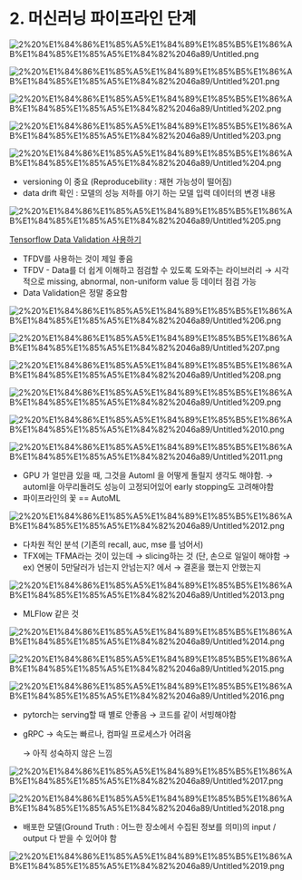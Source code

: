 # 2. 머신러닝 파이프라인 단계

![2%20%E1%84%86%E1%85%A5%E1%84%89%E1%85%B5%E1%86%AB%E1%84%85%E1%85%A5%E1%84%82%2046a89/Untitled.png](2%20%E1%84%86%E1%85%A5%E1%84%89%E1%85%B5%E1%86%AB%E1%84%85%E1%85%A5%E1%84%82%2046a89/Untitled.png)

![2%20%E1%84%86%E1%85%A5%E1%84%89%E1%85%B5%E1%86%AB%E1%84%85%E1%85%A5%E1%84%82%2046a89/Untitled%201.png](2%20%E1%84%86%E1%85%A5%E1%84%89%E1%85%B5%E1%86%AB%E1%84%85%E1%85%A5%E1%84%82%2046a89/Untitled%201.png)

![2%20%E1%84%86%E1%85%A5%E1%84%89%E1%85%B5%E1%86%AB%E1%84%85%E1%85%A5%E1%84%82%2046a89/Untitled%202.png](2%20%E1%84%86%E1%85%A5%E1%84%89%E1%85%B5%E1%86%AB%E1%84%85%E1%85%A5%E1%84%82%2046a89/Untitled%202.png)

![2%20%E1%84%86%E1%85%A5%E1%84%89%E1%85%B5%E1%86%AB%E1%84%85%E1%85%A5%E1%84%82%2046a89/Untitled%203.png](2%20%E1%84%86%E1%85%A5%E1%84%89%E1%85%B5%E1%86%AB%E1%84%85%E1%85%A5%E1%84%82%2046a89/Untitled%203.png)

![2%20%E1%84%86%E1%85%A5%E1%84%89%E1%85%B5%E1%86%AB%E1%84%85%E1%85%A5%E1%84%82%2046a89/Untitled%204.png](2%20%E1%84%86%E1%85%A5%E1%84%89%E1%85%B5%E1%86%AB%E1%84%85%E1%85%A5%E1%84%82%2046a89/Untitled%204.png)

- versioning 이 중요 (Reproducebility : 재현 가능성이 떨어짐)
- data drift 확인 : 모델의 성능 저하를 야기 하는 모델 입력 데이터의 변경 내용

![2%20%E1%84%86%E1%85%A5%E1%84%89%E1%85%B5%E1%86%AB%E1%84%85%E1%85%A5%E1%84%82%2046a89/Untitled%205.png](2%20%E1%84%86%E1%85%A5%E1%84%89%E1%85%B5%E1%86%AB%E1%84%85%E1%85%A5%E1%84%82%2046a89/Untitled%205.png)

[Tensorflow Data Validation 사용하기](https://zzsza.github.io/mlops/2019/05/12/tensorflow-data-validation-basic/)

- TFDV를 사용하는 것이 제일 좋음
- TFDV - Data를 더 쉽게 이해하고 점검할 수 있도록 도와주는 라이브러리
→ 시각적으로  missing, abnormal, non-uniform value 등 데이터 점검 가능
- Data Validation은 정말 중요함

![2%20%E1%84%86%E1%85%A5%E1%84%89%E1%85%B5%E1%86%AB%E1%84%85%E1%85%A5%E1%84%82%2046a89/Untitled%206.png](2%20%E1%84%86%E1%85%A5%E1%84%89%E1%85%B5%E1%86%AB%E1%84%85%E1%85%A5%E1%84%82%2046a89/Untitled%206.png)

![2%20%E1%84%86%E1%85%A5%E1%84%89%E1%85%B5%E1%86%AB%E1%84%85%E1%85%A5%E1%84%82%2046a89/Untitled%207.png](2%20%E1%84%86%E1%85%A5%E1%84%89%E1%85%B5%E1%86%AB%E1%84%85%E1%85%A5%E1%84%82%2046a89/Untitled%207.png)

![2%20%E1%84%86%E1%85%A5%E1%84%89%E1%85%B5%E1%86%AB%E1%84%85%E1%85%A5%E1%84%82%2046a89/Untitled%208.png](2%20%E1%84%86%E1%85%A5%E1%84%89%E1%85%B5%E1%86%AB%E1%84%85%E1%85%A5%E1%84%82%2046a89/Untitled%208.png)

![2%20%E1%84%86%E1%85%A5%E1%84%89%E1%85%B5%E1%86%AB%E1%84%85%E1%85%A5%E1%84%82%2046a89/Untitled%209.png](2%20%E1%84%86%E1%85%A5%E1%84%89%E1%85%B5%E1%86%AB%E1%84%85%E1%85%A5%E1%84%82%2046a89/Untitled%209.png)

![2%20%E1%84%86%E1%85%A5%E1%84%89%E1%85%B5%E1%86%AB%E1%84%85%E1%85%A5%E1%84%82%2046a89/Untitled%2010.png](2%20%E1%84%86%E1%85%A5%E1%84%89%E1%85%B5%E1%86%AB%E1%84%85%E1%85%A5%E1%84%82%2046a89/Untitled%2010.png)

![2%20%E1%84%86%E1%85%A5%E1%84%89%E1%85%B5%E1%86%AB%E1%84%85%E1%85%A5%E1%84%82%2046a89/Untitled%2011.png](2%20%E1%84%86%E1%85%A5%E1%84%89%E1%85%B5%E1%86%AB%E1%84%85%E1%85%A5%E1%84%82%2046a89/Untitled%2011.png)

- GPU 가 얼만큼 있을 때, 그것을 Automl 을 어떻게 돌릴지 생각도 해야함.
→ automl을 아무리돌려도 성능이 고정되어있어 early stopping도 고려해야함
- 파이프라인의 꽃 == AutoML

![2%20%E1%84%86%E1%85%A5%E1%84%89%E1%85%B5%E1%86%AB%E1%84%85%E1%85%A5%E1%84%82%2046a89/Untitled%2012.png](2%20%E1%84%86%E1%85%A5%E1%84%89%E1%85%B5%E1%86%AB%E1%84%85%E1%85%A5%E1%84%82%2046a89/Untitled%2012.png)

- 다차원 적인 분석 (기존의 recall, auc, mse 를 넘어서)
- TFX에는 TFMA라는 것이 있는데 → slicing하는 것 (단, 손으로 일일이 해야함
→ ex) 연봉이 5만달러가 넘는지 안넘는지? 에서
→ 결혼을 했는지 안했는지

![2%20%E1%84%86%E1%85%A5%E1%84%89%E1%85%B5%E1%86%AB%E1%84%85%E1%85%A5%E1%84%82%2046a89/Untitled%2013.png](2%20%E1%84%86%E1%85%A5%E1%84%89%E1%85%B5%E1%86%AB%E1%84%85%E1%85%A5%E1%84%82%2046a89/Untitled%2013.png)

- MLFlow 같은 것

![2%20%E1%84%86%E1%85%A5%E1%84%89%E1%85%B5%E1%86%AB%E1%84%85%E1%85%A5%E1%84%82%2046a89/Untitled%2014.png](2%20%E1%84%86%E1%85%A5%E1%84%89%E1%85%B5%E1%86%AB%E1%84%85%E1%85%A5%E1%84%82%2046a89/Untitled%2014.png)

![2%20%E1%84%86%E1%85%A5%E1%84%89%E1%85%B5%E1%86%AB%E1%84%85%E1%85%A5%E1%84%82%2046a89/Untitled%2015.png](2%20%E1%84%86%E1%85%A5%E1%84%89%E1%85%B5%E1%86%AB%E1%84%85%E1%85%A5%E1%84%82%2046a89/Untitled%2015.png)

![2%20%E1%84%86%E1%85%A5%E1%84%89%E1%85%B5%E1%86%AB%E1%84%85%E1%85%A5%E1%84%82%2046a89/Untitled%2016.png](2%20%E1%84%86%E1%85%A5%E1%84%89%E1%85%B5%E1%86%AB%E1%84%85%E1%85%A5%E1%84%82%2046a89/Untitled%2016.png)

- pytorch는 serving할 때 별로 안좋음
→ 코드를 같이 서빙해야함
- gRPC 
→ 속도는 빠르나, 컴파일 프로세스가 어려움
    
    → 아직 성숙하지 않은 느낌
    

![2%20%E1%84%86%E1%85%A5%E1%84%89%E1%85%B5%E1%86%AB%E1%84%85%E1%85%A5%E1%84%82%2046a89/Untitled%2017.png](2%20%E1%84%86%E1%85%A5%E1%84%89%E1%85%B5%E1%86%AB%E1%84%85%E1%85%A5%E1%84%82%2046a89/Untitled%2017.png)

![2%20%E1%84%86%E1%85%A5%E1%84%89%E1%85%B5%E1%86%AB%E1%84%85%E1%85%A5%E1%84%82%2046a89/Untitled%2018.png](2%20%E1%84%86%E1%85%A5%E1%84%89%E1%85%B5%E1%86%AB%E1%84%85%E1%85%A5%E1%84%82%2046a89/Untitled%2018.png)

- 배포한 모델(Ground Truth : 어느한 장소에서 수집된 정보를 의미)의 input / output 다 받을 수 있어야 함

![2%20%E1%84%86%E1%85%A5%E1%84%89%E1%85%B5%E1%86%AB%E1%84%85%E1%85%A5%E1%84%82%2046a89/Untitled%2019.png](2%20%E1%84%86%E1%85%A5%E1%84%89%E1%85%B5%E1%86%AB%E1%84%85%E1%85%A5%E1%84%82%2046a89/Untitled%2019.png)